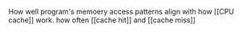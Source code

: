 How well program's memoery access patterns align with how [[CPU cache]] work. how often [[cache hit]] and [[cache miss]]